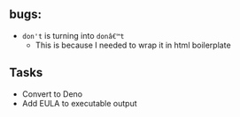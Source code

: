 ## bugs:
- `don't` is turning into `donâ€™t`
    - This is because I needed to wrap it in html boilerplate

## Tasks
- Convert to Deno
- Add EULA to executable output
